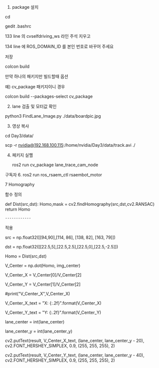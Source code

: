 1. package 설치

cd

gedit .bashrc

133 line 의 cvselfdriving_ws 라인 주석 지우고 

134 line 에 ROS_DOMAIN_ID 를 본인 번호로 바꾸어 주세요

저장

colcon build

만약 하나의 패키지만 빌드할때 옵션

예) cv_package 패키지이니 경우

colcon build --packages-select cv_package


2. lane 검출 및 모터값 확인
   
python3 FindLane_Image.py ./data/boardpic.jpg

3. 영상 복사
   
cd Day3/data/

scp -r nvidia@192.168.100.115:/home/nvidia/Day3/data/track.avi ./

4. 페키지 실핼

   ros2 run cv_package lane_trace_cam_node
   
  구독자
6. ros2 run ros_rsaem_ctl rsaembot_motor

7 Homography

함수 정의

def Dist(src,dst):
    Homo,mask = cv2.findHomography(src,dst,cv2.RANSAC)
    return Homo

    ------------

적용

src = np.float32([[94,90],[114, 86], [138, 82], [163, 79]])

dst = np.float32([[22.5,5],[22.5,2.5],[22.5,0],[22.5,-2.5]])

Homo = Dist(src,dst)

V_Center = np.dot(Homo, img_center)

V_Center_X = V_Center[0]/V_Center[2]

V_Center_Y = V_Center[1]/V_Center[2]

#print("V_Center_X",V_Center_X)

V_Center_X_text = "X: {:.2f}".format(V_Center_X)

V_Center_Y_text = "Y: {:.2f}".format(V_Center_Y)

lane_center = int(lane_center)

lane_center_y = int(lane_center_y)   

cv2.putText(result, V_Center_X_text, (lane_center, lane_center_y - 20), cv2.FONT_HERSHEY_SIMPLEX, 0.9, (255, 255, 255), 2)

cv2.putText(result, V_Center_Y_text, (lane_center, lane_center_y - 40), cv2.FONT_HERSHEY_SIMPLEX, 0.9, (255, 255, 255), 2)
 

